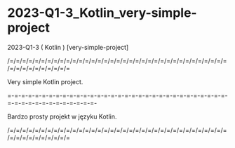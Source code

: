 # 2023-Q1-3_Kotlin_very-simple-project
2023-Q1-3 ( Kotlin ) [very-simple-project]

/=/=/=/=/=/=/=/=/=/=/=/=/=/=/=/=/=/=/=/=/=/=/=/=/=/=/=/=/=/=/=/=/=/=/=/=/=/=/=/=/=/=/=/=/=

Very simple Kotlin project.

=-=-=-=-=-=-=-=-=-=-=-=-=-=-=-=-=-=-=-=-=-=-=-=-=-=-=-=-=-=-=-=-=-=-=-=-=-=-=-=-=-=-=-=-=-

Bardzo prosty projekt w języku Kotlin.

/=/=/=/=/=/=/=/=/=/=/=/=/=/=/=/=/=/=/=/=/=/=/=/=/=/=/=/=/=/=/=/=/=/=/=/=/=/=/=/=/=/=/=/=/=
